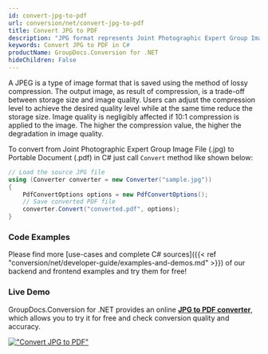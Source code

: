 ```yaml
---
id: convert-jpg-to-pdf
url: conversion/net/convert-jpg-to-pdf
title: Convert JPG to PDF
description: "JPG format represents Joint Photographic Expert Group Image File with .jpg extension. Learn how to convert JPG to PDF file programmatically in C# language using GroupDocs.Conversion for .NET library."
keywords: Convert JPG to PDF in C#
productName: GroupDocs.Conversion for .NET
hideChildren: False
---
```


A JPEG is a type of image format that is saved using the method of lossy compression. The output image, as result of compression, is a trade-off between storage size and image quality. Users can adjust the compression level to achieve the desired quality level while at the same time reduce the storage size. Image quality is negligibly affected if 10:1 compression is applied to the image.  The higher the compression value, the higher the degradation in image quality.

To convert from Joint Photographic Expert Group Image File (.jpg) to Portable Document (.pdf) in C# just call `Convert` method like shown below:

```csharp
// Load the source JPG file
using (Converter converter = new Converter("sample.jpg"))
{
    PdfConvertOptions options = new PdfConvertOptions();
    // Save converted PDF file
    converter.Convert("converted.pdf", options);
}
```

### Code Examples

Please find more [use-cases and complete C# sources]({{< ref "conversion/net/developer-guide/examples-and-demos.md" >}}) of our backend and frontend examples and try them for free!

### Live Demo

GroupDocs.Conversion for .NET provides an online [**JPG to PDF converter**](https://products.groupdocs.app/conversion/jpg-to-pdf), which allows you to try it for free and check conversion quality and accuracy.

[!["Convert JPG to PDF"](conversion/net/images/convert-jpg-to-pdf.png)](https://products.groupdocs.app/conversion/jpg-to-pdf)